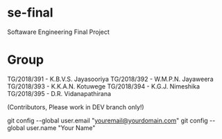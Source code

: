 # se-final
Softaware Engineering Final Project

# Group

TG/2018/391 - K.B.V.S. Jayasooriya
TG/2018/392 - W.M.P.N. Jayaweera
TG/2018/393 - K.K.A.N. Kotuwege
TG/2018/394 - K.G.J. Nimeshika
TG/2018/395 - D.R. Vidanapathirana

(Contributors, Please work in DEV branch only!)

git config --global user.email "youremail@yourdomain.com"
git config --global user.name "Your Name"